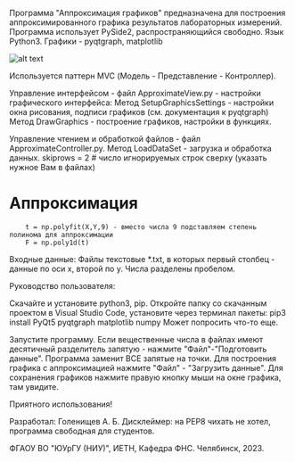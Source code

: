 Программа "Аппроксимация графиков" предназначена для построения аппроксимированного графика результатов лабораторных измерений.
Программа использует PySide2, распространяющийся свободно. Язык Python3. Графики - pyqtgraph, matplotlib

![alt text](https://wmpics.space/di-56O7.png)

Используется паттерн MVC (Модель - Представление - Контроллер).

Управление интерфейсом - файл ApproximateView.py - настройки графического интерфейса:
Метод SetupGraphicsSettings - настройки окна рисования, подписи графиков (см. документация к pyqtgraph)
Метод DrawGraphics - построение графиков, настройки в функциях. 

Управление чтением и обработкой файлов - файл ApproximateController.py.
Метод LoadDataSet - загрузка и обработка данных.
 skiprows = 2 # число игнорируемых строк сверху (указать нужное Вам в файлах)

# Аппроксимация
        t = np.polyfit(X,Y,9) - вместо числа 9 подставляем степень полинома для аппроксимации
        F = np.poly1d(t)

Входные данные:
Файлы текстовые *.txt, в которых первый столбец - данные по оси x, второй по y. Числа разделены пробелом.

Руководство пользователя:

Скачайте и установите python3, pip. Откройте папку со скачанным проектом в Visual Studio Code, установите через терминал пакеты:
pip3 install PyQt5 pyqtgraph matplotlib numpy 
Может попросить что-то еще.

Запустите программу.
Если вещественные числа в файлах имеют десятичный разделитель запятую - нажмите "Файл"-"Подготовить данные". Программа заменит ВСЕ запятые на точки.
Для построения графика с аппроксимацией нажмите "Файл" - "Загрузить данные".
Для сохранения графиков нажмите правую кнопку мыши на окне графика, там увидите.

Приятного использования!

Разработал: Голенищев А. Б.
Дисклеймер: на PEP8 чихать не хотел, программа свободная для студентов.

ФГАОУ ВО "ЮУрГУ (НИУ)", ИЕТН, Кафедра ФНС. Челябинск, 2023.
